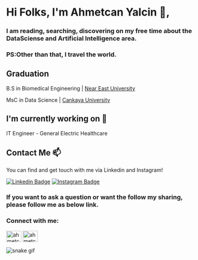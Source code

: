 <h1 >Hi Folks, I'm Ahmetcan Yalcin 👋,</h1> 

<h3 >I am reading, searching, discovering on my free time about the DataSciense and Artificial Intelligence area.</h3>
<h3 >PS:Other than that, I travel the world.</h3>

## Graduation

B.S in Biomedical Engineering |  [Near East University](https://www.neu.edu.tr/)

MsC in Data Science |  [Cankaya University](https://www.cankaya.edu.tr/)


## I'm currently working on 🔭

IT Engineer - General Electric Healthcare


## Contact Me 📫

You can find and get touch with me via Linkedin and Instagram!

[![Linkedin Badge](https://img.shields.io/badge/ahmetcanyalcin-follow%20on%20linkedin-blue?style=for-the-badge&logo=linkedin)](https://www.linkedin.com/in/ahmetcanyalcin/)
[![Instagram Badge](https://img.shields.io/badge/ahmetcanyalcin-follow%20on%20instagram-blue?style=for-the-badge&logo=instagram)](https://instagram.com/ahmetcanyalcin/)


<h3 > If you want to ask a question or want the follow my sharing, please follow me as below link.</h3>


<h3 align="left">Connect with me:</h3>
<p align="left">
<a href="https://linkedin.com/in/ahmetcanyalcin" target="blank"><img align="center" src="https://raw.githubusercontent.com/rahuldkjain/github-profile-readme-generator/master/src/images/icons/Social/linked-in-alt.svg" alt="ahmetcanyalcin" height="30" width="40" /></a>
<a href="https://kaggle.com/ahmetcanyaln" target="blank"><img align="center" src="https://raw.githubusercontent.com/rahuldkjain/github-profile-readme-generator/master/src/images/icons/Social/kaggle.svg" alt="ahmetcanyaln" height="30" width="40" /></a>

</p>


![snake gif](https://github.com/cagataytuylu/cagataytuylu/blob/output/github-contribution-grid-snake.gif)
